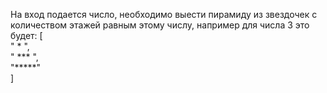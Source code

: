 На вход подается число, необходимо выести пирамиду из звездочек с количеством этажей равным этому числу, например для числа 3 это будет:
[    
  "  *  ",    
  " *** ",    
  "*****"     
]

